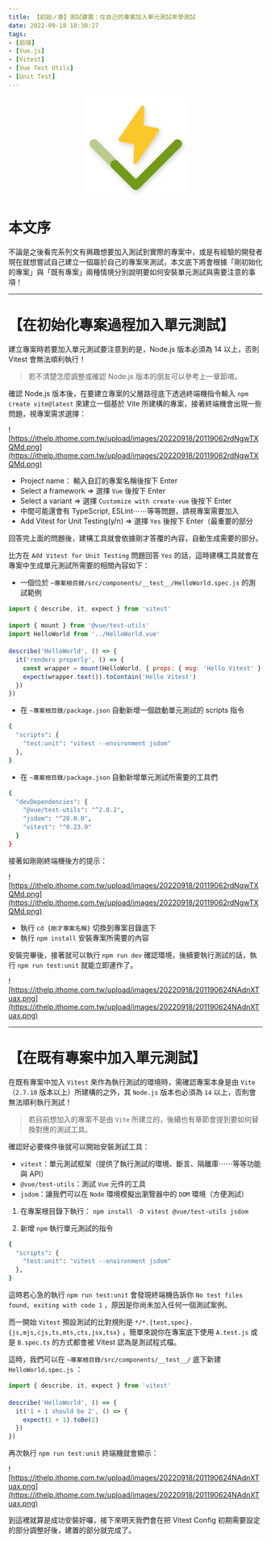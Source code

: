 ```yaml
---
title: 【初始ノ章】測試建置：在自己的專案加入單元測試來學測試
date: 2022-09-18 18:30:27
tags:
- [前端]
- [Vue.js]
- [Vitest]
- [Vue Test Utils]
- [Unit Test]
---
```


<div style="display:flex;justify-content:center;">
  <img style="object-fit:cover;" alt="vitest-logo" src='/images/vitest-logo.svg' width='200px' height='200px' />
</div>

# 本文序

不論是之後看完系列文有興趣想要加入測試到實際的專案中，或是有經驗的開發者現在就想嘗試自己建立一個屬於自己的專案來測試，本文底下將會根據「剛初始化的專案」與「既有專案」兩種情境分別說明要如何安裝單元測試與需要注意的事項！

<!-- more -->
---

# 【在初始化專案過程加入單元測試】

建立專案時若要加入單元測試要注意到的是，Node.js 版本必須為 14 以上，否則 Vitest 會無法順利執行！

> 若不清楚怎麼調整或確認 Node.js 版本的朋友可以參考上一章節唷。

確認 Node.js 版本後，在要建立專案的父層路徑底下透過終端機指令輸入 `npm create vite@latest` 來建立一個基於 Vite 所建構的專案，接著終端機會出現一些問題，視專案需求選擇：

![https://ithelp.ithome.com.tw/upload/images/20220918/20119062rdNgwTXQMd.png](https://ithelp.ithome.com.tw/upload/images/20220918/20119062rdNgwTXQMd.png)

- Project name： 輸入自訂的專案名稱後按下 Enter
- Select a framework ⇒ 選擇 `Vue` 後按下 Enter
- Select a variant ⇒ 選擇 `Customize with create-vue` 後按下 Enter
- 中間可能還會有 TypeScript, ESLint⋯⋯等等問題，請視專案需要加入
- Add Vitest for Unit Testing(y/n) ⇒ 選擇 `Yes` 後按下 Enter（最重要的部分

回答完上面的問題後，建構工具就會依據剛才答覆的內容，自動生成需要的部分。

比方在 `Add Vitest for Unit Testing` 問題回答 `Yes` 的話，這時建構工具就會在專案中生成單元測試所需要的相關內容如下：

- 一個位於 `~專案根目錄/src/components/__test__/HelloWorld.spec.js` 的測試範例

```jsx
import { describe, it, expect } from 'vitest'

import { mount } from '@vue/test-utils'
import HelloWorld from '../HelloWorld.vue'

describe('HelloWorld', () => {
  it('renders properly', () => {
    const wrapper = mount(HelloWorld, { props: { msg: 'Hello Vitest' } })
    expect(wrapper.text()).toContain('Hello Vitest')
  })
})
```

- 在 `~專案根目錄/package.json` 自動新增一個啟動單元測試的 scripts 指令

```bash
{
  "scripts": {
    "test:unit": "vitest --environment jsdom"
  },
}
```

- 在 `~專案根目錄/package.json` 自動新增單元測試所需要的工具們

```bash
{
  "devDependencies": {
    "@vue/test-utils": "^2.0.2",
    "jsdom": "^20.0.0",
    "vitest": "^0.23.0"
  }
}
```

接著如剛剛終端機後方的提示：

![https://ithelp.ithome.com.tw/upload/images/20220918/20119062rdNgwTXQMd.png](https://ithelp.ithome.com.tw/upload/images/20220918/20119062rdNgwTXQMd.png)


- 執行 `cd {剛才專案名稱}` 切換到專案目錄底下
- 執行 `npm install` 安裝專案所需要的內容

安裝完畢後，接著就可以執行 `npm run dev` 確認環境，後續要執行測試的話，執行 `npm run test:unit` 就能立即運作了。

![https://ithelp.ithome.com.tw/upload/images/20220918/201190624NAdnXTuax.png](https://ithelp.ithome.com.tw/upload/images/20220918/201190624NAdnXTuax.png)

---

# 【在既有專案中加入單元測試】

在既有專案中加入 `Vitest` 來作為執行測試的環境時，需確認專案本身是由 `Vite`（`2.7.10` 版本以上）所建構的之外，其 `Node.js` 版本也必須為 `14` 以上，否則會無法順利執行測試！

> 若目前想加入的專案不是由 `Vite` 所建立的，後續也有章節會提到要如何替換對應的測試工具。
> 

確認好必要條件後就可以開始安裝測試工具：

- `vitest`：單元測試框架（提供了執行測試的環境、斷言、隔離庫⋯⋯等等功能與 API）
- `@vue/test-utils`：測試 `Vue` 元件的工具
- `jsdom`：讓我們可以在 `Node` 環境模擬出瀏覽器中的 `DOM` 環境（方便測試）

1. 在專案根目錄下執行：
`npm install -D vitest @vue/test-utils jsdom`  

1. 新增 `npm` 執行單元測試的指令

```bash
{
  "scripts": {
    "test:unit": "vitest --environment jsdom"
  },
}
```

這時若心急的執行 `npm run test:unit` 會發現終端機告訴你 `No test files found, exiting with code 1` ，原因是你尚未加入任何一個測試案例。

而一開始 `Vitest` 預設測試的比對規則是 `*/*.{test,spec}.{js,mjs,cjs,ts,mts,cts,jsx,tsx}` ，簡單來說你在專案底下使用 `A.test.js` 或是 `B.spec.ts` 的方式都會被 Vitest 認為是測試程式檔。

這時，我們可以在 `~專案根目錄/src/components/__test__/` 底下新建 `HelloWorld.spec.js` ：

```jsx
import { describe, it, expect } from 'vitest'

describe('HelloWorld', () => {
  it('1 + 1 should be 2', () => {
    expect(1 + 1).toBe(2)
  })
})
```

再次執行 `npm run test:unit` 終端機就會顯示：

![https://ithelp.ithome.com.tw/upload/images/20220918/201190624NAdnXTuax.png](https://ithelp.ithome.com.tw/upload/images/20220918/201190624NAdnXTuax.png)

到這裡就算是成功安裝好囉，接下來明天我們會在把 Vitest Config 初期需要設定的部分調整好後，建置的部分就完成了。
